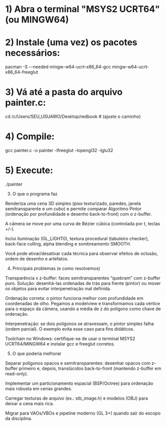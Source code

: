 # 1) Abra o terminal "MSYS2 UCRT64" (ou MINGW64)
# 2) Instale (uma vez) os pacotes necessários:
pacman -S --needed mingw-w64-ucrt-x86_64-gcc mingw-w64-ucrt-x86_64-freeglut

# 3) Vá até a pasta do arquivo painter.c:
cd /c/Users/SEU_USUARIO/Desktop/redbook   # (ajuste o caminho)

# 4) Compile:
gcc painter.c -o painter -lfreeglut -lopengl32 -lglu32

# 5) Execute:
./painter


3) O que o programa faz 

Renderiza uma cena 3D simples (piso texturizado, paredes, janela semitransparente e um cubo) e permite comparar Algoritmo Pintor (ordenação por profundidade e desenho back-to-front) com o z-buffer.

A câmera se move por uma curva de Bézier cúbica (controlada por t, teclas +/-).

Inclui iluminação (GL_LIGHT0), textura procedural (tabuleiro checker), back-face culling, alpha blending e sombreamento SMOOTH.

Você pode ativar/desativar cada técnica para observar efeitos de oclusão, ordem de desenho e artefatos.


4) Principais problemas (e como resolvemos)

Transparência x z-buffer: faces semitransparentes “quebram” com z-buffer puro. Solução: desenhá-las ordenadas de trás para frente (pintor) ou mover os objetos para evitar interpenetração mal definida.

Ordenação correta: o pintor funciona melhor com profundidade em coordenadas de olho. Pegamos a modelview e transformamos cada vértice para o espaço da câmera, usando a média de z do polígono como chave de ordenação.

Interpenetração: se dois polígonos se atravessam, o pintor simples falha (ordem parcial). O exemplo evita esse caso para fins didáticos.

Toolchain no Windows: certifique-se de usar o terminal MSYS2 UCRT64/MINGW64 e instalar gcc e freeglut corretos.


5) O que poderia melhorar

Separar polígonos opacos e semitransparentes: desenhar opacos com z-buffer primeiro e, depois, translúcidos back-to-front (mantendo z-buffer em read-only).

Implementar um particionamento espacial (BSP/Octree) para ordenação mais robusta em cenas grandes.

Carregar texturas de arquivo (ex.: stb_image.h) e modelos (OBJ) para deixar a cena mais rica.

Migrar para VAOs/VBOs e pipeline moderno (GL 3+) quando sair do escopo da disciplina.
